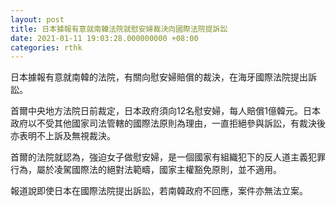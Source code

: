 ```yaml
---
layout: post
title: 日本據報有意就南韓法院就慰安婦裁決向國際法院提訴訟
date: 2021-01-11 19:03:28.000000000 +08:00
categories: rthk
---
```


日本據報有意就南韓的法院，有關向慰安婦賠償的裁決，在海牙國際法院提出訴訟。

首爾中央地方法院日前裁定，日本政府須向12名慰安婦，每人賠償1億韓元。日本政府以不受其他國家司法管轄的國際法原則為理由，一直拒絕參與訴訟，有裁決後亦表明不上訴及無視裁決。

首爾的法院就認為，強迫女子做慰安婦，是一個國家有組織犯下的反人道主義犯罪行為，屬於凌駕國際法的絕對法範疇，國家主權豁免原則，並不適用。

報道說即使日本在國際法院提出訴訟，若南韓政府不回應，案件亦無法立案。
